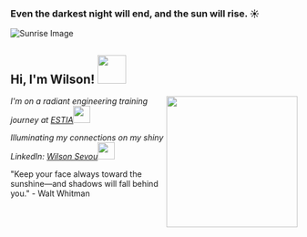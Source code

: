 ### Even the darkest night will end, and the sun will rise. ☀️

![Sunrise Image](https://www.google.com/url?sa=i&url=https%3A%2F%2Fwallpapercave.com%2Fsun-wallpapers&psig=AOvVaw0ljbP7KDPqcYrL5-htLu8u&ust=1701894713694000&source=images&cd=vfe&ved=0CBEQjRxqFwoTCKijloGS-YIDFQAAAAAdAAAAABAE)

<h2> Hi, I'm Wilson! <img src="URL_DE_VOTRE_IMAGE_EMOJI" width="50"></h2>
<img align='right' src="https://www.google.com/url?sa=i&url=https%3A%2F%2Fwallpapercave.com%2Fsun-wallpapers&psig=AOvVaw0ljbP7KDPqcYrL5-htLu8u&ust=1701894713694000&source=images&cd=vfe&ved=0CBEQjRxqFwoTCKijloGS-YIDFQAAAAAdAAAAABAE" width="230">
<p><em>I'm on a radiant engineering training journey at <a href="https://www.estia.fr/">ESTIA</a><img src="URL_DE_VOTRE_IMAGE_ESTIA" width="30"></em></p>
<p><em>Illuminating my connections on my shiny LinkedIn: <a href="https://www.linkedin.com/in/wilson-sevou-7aba1a295/">Wilson Sevou</a><img src="URL_DE_VOTRE_IMAGE_LINKEDIN" width="30"></em></p>

"Keep your face always toward the sunshine—and shadows will fall behind you." - Walt Whitman
